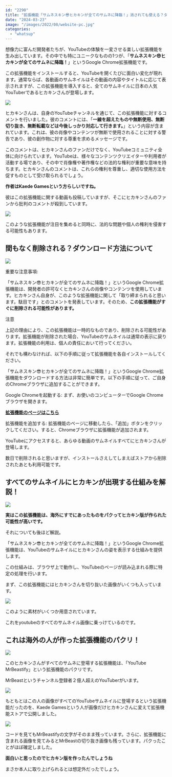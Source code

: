 ```yaml
---
id: "2290"
title: "拡張機能「サムネスキン😎ヒカキンが全てのサムネに降臨！」消されても使える？ダウンロード方法を解説"
date: "2024-03-23"
image: "/images/2022/08/website-pc.jpg"
categories: 
  - "whatsup"
---
```


想像力に富んだ開発者たちが、YouTubeの体験を一変させる楽しい拡張機能を生み出しています。その中でも特にユニークなものの1つが、「**サムネスキン😎ヒカキンが全てのサムネに降臨！**」というGoogle Chrome拡張機能です。

この拡張機能をインストールすると、YouTubeを開くたびに面白い変化が現れます。通常ならば、各動画のサムネイルはその動画の内容やタイトルに応じて表示されますが、この拡張機能を導入すると、全てのサムネイルに日本の人気YouTuberであるヒカキンさんが登場します。

![](/images/2024/03/image-2.png)

ヒカキンさんは、自身のYouTubeチャンネルを通じて、この拡張機能に対するコメントを行いました。彼のコメントには、「**一線を超えたものや無断使用、無断切り抜き、無断転載などは今後しっかり対応して行きます。**」という内容が含まれています。これは、彼の肖像やコンテンツが無断で使用されることに対する警告であり、彼の創作物に対する尊重を求めるメッセージです。

このコメントは、ヒカキンさんのファンだけでなく、YouTubeコミュニティ全体に向けられています。YouTubeは、様々なコンテンツクリエイターや利用者が活動する場であり、その中で肖像権や著作権などの法的な権利が重要な意味を持ちます。ヒカキンさんのコメントは、これらの権利を尊重し、適切な使用方法を促すものとして受け取られるでしょう。

**作者はKaede Gamesという方らしいですね。**

彼はこの拡張機能に関する動画も投稿していますが、そこにヒカキンさんのファンから批判のコメントが殺到しています。

![](/images/2024/03/image-3.png)

このような拡張機能が注目を集めると同時に、法的な問題や個人の権利を侵害する可能性もあります。

## 間もなく削除される？ダウンロード方法について

![](/images/2024/03/image-4.png)

重要な注意事項:

「サムネスキン😎ヒカキンが全てのサムネに降臨！」というGoogle Chrome拡張機能は、開発者の許可なくヒカキンさんの肖像やコンテンツを使用しています。ヒカキンさん自身が、このような拡張機能に関して「取り締まられると思います。駄目です」とのコメントを発表しています。そのため、**この拡張機能がすぐに削除される可能性があります。**

注意

上記の理由により、この拡張機能は一時的なものであり、削除される可能性があります。拡張機能が削除された場合、YouTubeのサムネイルは通常の表示に戻ります。拡張機能の利用は、個人の責任において行ってください。

それでも構わなければ、以下の手順に従って拡張機能を各自インストールしてください。

「サムネスキン😎ヒカキンが全てのサムネに降臨！」というGoogle Chrome拡張機能をダウンロードする方法は非常に簡単です。以下の手順に従って、ご自身のChromeブラウザに追加することができます。

Google Chromeを起動する: まず、お使いのコンピューターでGoogle Chromeブラウザを開きます。

**[拡張機能のページはこちら](https://chromewebstore.google.com/detail/%E3%82%B5%E3%83%A0%E3%83%8D%E3%82%B9%E3%82%AD%E3%83%B3%F0%9F%98%8E%E3%83%92%E3%82%AB%E3%82%AD%E3%83%B3%E3%81%8C%E5%85%A8%E3%81%A6%E3%81%AE%E3%82%B5%E3%83%A0%E3%83%8D%E3%81%AB%E9%99%8D%E8%87%A8%EF%BC%81/eddpofemljhohcigjeaadfdijdmakdhi)**

拡張機能を追加する: 拡張機能のページに移動したら、「追加」ボタンをクリックしてください。すると、Chromeブラウザに拡張機能が追加されます。

YouTubeにアクセスすると、あらゆる動画のサムネイルすべてにヒカキンさんが登場します。

数日で削除されると思いますが、インストールさえしてしまえばストアから削除されたあとも利用可能です。

## すべてのサムネイルにヒカキンが出現する仕組みを解説！

![](/images/2024/03/image-5.png)

**実はこの拡張機能は、海外にすでにあったものをパクってヒカキン版が作られた可能性が高いです。**

それについても後ほど解説。

「サムネスキン😎ヒカキンが全てのサムネに降臨！」というGoogle Chrome拡張機能は、YouTubeのサムネイルにヒカキンさんの姿を表示する仕組みを提供します。

この仕組みは、ブラウザ上で動作し、YouTubeのページが読み込まれる際に特定の処理を行います。

まず、この拡張機能にはヒカキンさんを切り抜いた画像がいくつも入っています。

![](/images/2024/03/image-6.png)

このように素材がいくつか用意されています。

これをyoutubeのすべてのサムネイル画像に乗っけているのです。

## これは海外の人が作った拡張機能のパクリ！

![](/images/2024/03/image-8.png)

このヒカキンさんがすべてのサムネに登場する拡張機能は、「YouTube MrBeastify」という拡張機能のパクリです。

MrBeastというチャンネル登録者２億人超えのYouTuberがいます。

![](/images/2024/03/image-9.png)

もともとはこの人の画像がすべてのYouTubeサムネイルに登場するという拡張機能だったのを、Kaede Gamesという人が画像だけヒカキンさんに変えて拡張機能ストアで公開しました。

![](/images/2024/03/image-10.png)

コードを見てもMrBeastifyの文字がそのまま残っています。さらに、拡張機能に含まれる画像を見てみるとMrBeastの切り抜き画像も残っています。パクったことがほぼ確定しました。

**面白いと思ったのでヒカキン版を作ったんでしょうね**

まさか本人に取り上げられるとは想定外だったでしょう。
